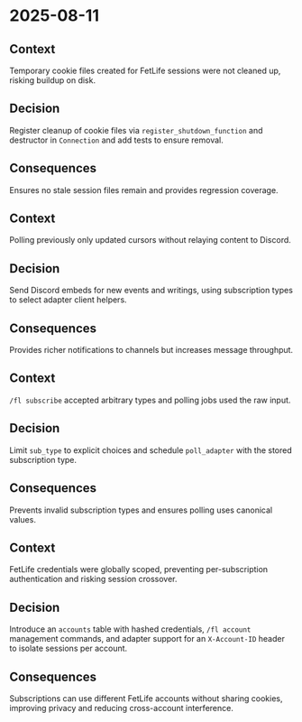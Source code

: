 # 2025-08-11

## Context
Temporary cookie files created for FetLife sessions were not cleaned up, risking buildup on disk.

## Decision
Register cleanup of cookie files via `register_shutdown_function` and destructor in `Connection` and add tests to ensure removal.

## Consequences
Ensures no stale session files remain and provides regression coverage.

## Context
Polling previously only updated cursors without relaying content to Discord.

## Decision
Send Discord embeds for new events and writings, using subscription types to select adapter client helpers.

## Consequences
Provides richer notifications to channels but increases message throughput.

## Context
`/fl subscribe` accepted arbitrary types and polling jobs used the raw input.

## Decision
Limit `sub_type` to explicit choices and schedule `poll_adapter` with the stored subscription type.

## Consequences
Prevents invalid subscription types and ensures polling uses canonical values.

## Context
FetLife credentials were globally scoped, preventing per-subscription authentication and risking session crossover.

## Decision
Introduce an `accounts` table with hashed credentials, `/fl account` management commands, and adapter support for an `X-Account-ID` header to isolate sessions per account.

## Consequences
Subscriptions can use different FetLife accounts without sharing cookies, improving privacy and reducing cross-account interference.
